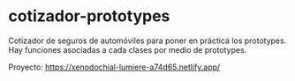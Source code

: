 # cotizador-prototypes
Cotizador de seguros de automóviles para poner en práctica los prototypes. Hay funciones asociadas a cada clases por medio de prototypes.

Proyecto: https://xenodochial-lumiere-a74d65.netlify.app/
